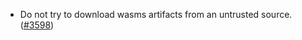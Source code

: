 - Do not try to download wasms artifacts from an untrusted source.
  ([\#3598](https://github.com/anoma/namada/pull/3598))